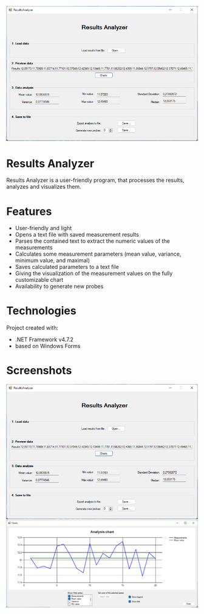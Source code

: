 ![Main Window](Screenshots/main_window.png)

# Results Analyzer
Results Analyzer is a user-friendly program, that processes the results, analyzes and visualizes them.

# Features

* User-friendly and light
* Opens a text file with saved measurement results
* Parses the contained text to extract the numeric values of the measurements
* Calculates some measurement parameters (mean value, variance, minimum value, and
maximal)
* Saves calculated parameters to a text file
* Giving the visualization of the measurement values on the fully customizable chart
* Availability to generate new probes

# Technologies
Project created with:
* .NET Framework v4.7.2
* based on Windows Forms

# Screenshots
<img src="Screenshots/main_window.png" alt="main window">
<img src="Screenshots/charts_window.png" alt="charts window">
